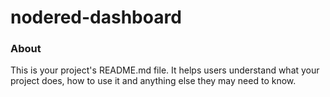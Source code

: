 nodered-dashboard
=================

### About

This is your project's README.md file. It helps users understand what your
project does, how to use it and anything else they may need to know.
